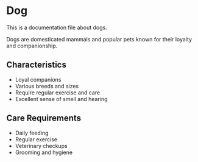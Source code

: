 # Dog

This is a documentation file about dogs.

Dogs are domesticated mammals and popular pets known for their loyalty and companionship.

## Characteristics

- Loyal companions
- Various breeds and sizes
- Require regular exercise and care
- Excellent sense of smell and hearing

## Care Requirements

- Daily feeding
- Regular exercise
- Veterinary checkups
- Grooming and hygiene